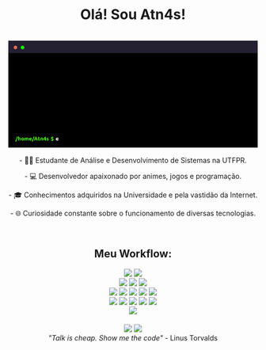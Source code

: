 <div align="center">   
   <h1> Olá! Sou Atn4s! </h1>
   <br>
   <img src="https://github.com/Atn4s/Atn4s/blob/main/terminal.gif"/>   
   <br>
   <p> - 👨‍🎓 Estudante de Análise e Desenvolvimento de Sistemas na UTFPR. </p>
   <p> - 💻 Desenvolvedor apaixonado por animes, jogos e programação. </p>
   <p> - 🎓 Conhecimentos adquiridos na Universidade e pela vastidão da Internet. </p>
   <p> - 🌐 Curiosidade constante sobre o funcionamento de diversas tecnologias. </p>
</div>  

<br>

<div align="center">
    <h2> Meu Workflow:</h2>
    <img src="https://img.shields.io/badge/GNU/Linux-00000F?style=for-the-badge&logo=linux&logoColor=white"/>
    <img src="https://img.shields.io/badge/Microsoft Windows-00000F?style=for-the-badge&logo=windows&logoColor=white"/>  
    <br>
    <img src="https://img.shields.io/badge/MariaDB-00000F?style=for-the-badge&logo=mariadb&logoColor=white"/> 
    <img src="https://img.shields.io/badge/MySQL-00000F?style=for-the-badge&logo=mysql&logoColor=white"/>
    <img src="https://img.shields.io/badge/postgresql-00000F?style=for-the-badge&logo=postgresql&logoColor=white"/>  
    <br> 
    <img src="https://img.shields.io/badge/C Language-00000F?style=for-the-badge&logo=c&logoColor=white"/> 
    <img src="https://img.shields.io/badge/Flutter-00000F?style=for-the-badge&logo=flutter&logoColor=white"/> 
    <img src="https://img.shields.io/badge/Java-00000F?style=for-the-badge&logo=openjdk&logoColor=white"/> 
    <img src="https://img.shields.io/badge/PHP-00000F?style=for-the-badge&logo=php&logoColor=white"/> 
    <img src="https://img.shields.io/badge/Python-00000F?style=for-the-badge&logo=python&logoColor=white"/>   
    <br> 
    <img src="https://img.shields.io/badge/Bootstrap-00000F?style=for-the-badge&logo=bootstrap&logoColor=white"/>     
    <img src="https://img.shields.io/badge/HTML5-00000F?style=for-the-badge&logo=html5&logoColor=white"/> 
    <img src="https://img.shields.io/badge/CSS3-00000F?style=for-the-badge&logo=css3&logoColor=white"/> 
    <img src="https://img.shields.io/badge/JavaScript-00000F?style=for-the-badge&logo=javascript&logoColor=white"/> 
    <img src="https://img.shields.io/badge/Laravel-00000F?style=for-the-badge&logo=laravel&logoColor=white"/>  
    <br> 
    <img src="https://img.shields.io/badge/Shell_Script-00000F?style=for-the-badge&logo=gnu-bash&logoColor=white"/> 
</div>

<br>

<div align="center">
     <img src="https://github-readme-stats.vercel.app/api?username=Atn4s&show_icons=true&bg_color=00000F" width="568px"/>
     <img src="https://github-readme-stats.vercel.app/api/top-langs/?username=Atn4s&show_icons=true&bg_color=00000F" width="250px"/>
</div>

<div align="center">
   <i> "Talk is cheap. Show me the code"</i> <text> - Linus Torvalds </text>
</div>
